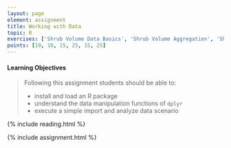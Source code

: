 ```yaml
---
layout: page
element: assignment
title: Working with Data
topic: R
exercises: ['Shrub Volume Data Basics', 'Shrub Volume Aggregation', 'Shrub Volume Join', 'Portal Data Manipulation', 'Fix the Code', 'Portal Data Joins']
points: [10, 10, 15, 25, 15, 25]
---
```


#### Learning Objectives

> Following this assignment students should be able to:
>
> - install and load an R package
> - understand the data manipulation functions of `dplyr`
> - execute a simple import and analyze data scenario

{% include reading.html %}

{% include assignment.html %}
